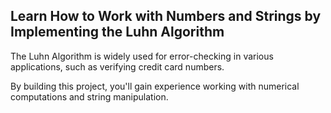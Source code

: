 ## Learn How to Work with Numbers and Strings by Implementing the Luhn Algorithm
The Luhn Algorithm is widely used for error-checking in various applications, such as verifying credit card numbers.

By building this project, you'll gain experience working with numerical computations and string manipulation.
